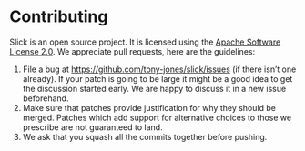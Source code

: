 # Contributing

Slick is an open source project. It is licensed using the
[Apache Software License 2.0](http://www.apache.org/licenses/LICENSE-2.0.html).
We appreciate pull requests, here are the guidelines:

1. File a bug at https://github.com/tony-jones/slick/issues (if there
isn’t one already). If your patch is going to be large it might be a good idea
to get the discussion started early. We are happy to discuss it in a new issue beforehand.
1. Make sure that patches provide justification for why they should be merged. Patches which add support for alternative choices to those we prescribe are not guaranteed to land.
1. We ask that you squash all the commits together before pushing.
